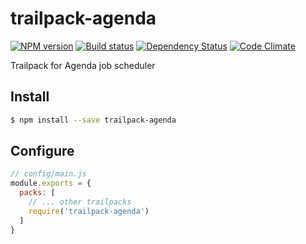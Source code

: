 # trailpack-agenda

[![NPM version][npm-image]][npm-url]
[![Build status][ci-image]][ci-url]
[![Dependency Status][daviddm-image]][daviddm-url]
[![Code Climate][codeclimate-image]][codeclimate-url]

Trailpack for Agenda job scheduler

## Install

```sh
$ npm install --save trailpack-agenda
```

## Configure

```js
// config/main.js
module.exports = {
  packs: [
    // ... other trailpacks
    require('trailpack-agenda')
  ]
}
```

[npm-image]: https://img.shields.io/npm/v/trailpack-agenda.svg?style=flat-square
[npm-url]: https://npmjs.org/package/trailpack-agenda
[ci-image]: https://img.shields.io/travis//trailpack-agenda/master.svg?style=flat-square
[ci-url]: https://travis-ci.org//trailpack-agenda
[daviddm-image]: http://img.shields.io/david//trailpack-agenda.svg?style=flat-square
[daviddm-url]: https://david-dm.org//trailpack-agenda
[codeclimate-image]: https://img.shields.io/codeclimate/github//trailpack-agenda.svg?style=flat-square
[codeclimate-url]: https://codeclimate.com/github//trailpack-agenda

